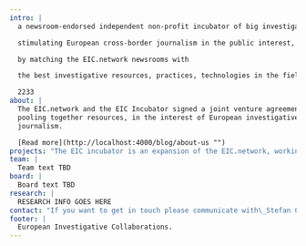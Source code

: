 ```yaml
---
intro: |
  a newsroom-endorsed independent non-profit incubator of big investigations,

  stimulating European cross-border journalism in the public interest,

  by matching the EIC.network newsrooms with

  the best investigative resources, practices, technologies in the field.

  2233
about: |
  The EIC.network and the EIC Incubator signed a joint venture agreement,
  pooling together resources, in the interest of European investigative
  journalism.

  [Read more](http://localhost:4000/blog/about-us "")
projects: "The EIC incubator is an expansion of the EIC.network, working in the public interest, and our shared portfolio can be found here:\_[https://eic.network/#projects](https://eic.network/#projects \"\").\n"
team: |
  Team text TBD
board: |
  Board text TBD
research: |
  RESEARCH INFO GOES HERE
contact: "If you want to get in touch please communicate with\_Stefan Candea\_at\_rcij@riseup.net (pgp: 0x8234F8D4A624D9F4).\n"
footer: |
  European Investigative Collaborations.
---
```





